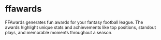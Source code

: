 # ffawards
FFAwards generates fun awards for your fantasy football league. The awards highlight unique stats and achievements like top positions, standout plays, and memorable moments throughout a season.
